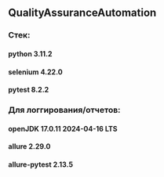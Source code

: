 ## QualityAssuranceAutomation
### Стек:
#### python 3.11.2
#### selenium 4.22.0
#### pytest 8.2.2

### Для логгирования/отчетов:
#### openJDK 17.0.11 2024-04-16 LTS
#### allure 2.29.0
#### allure-pytest 2.13.5